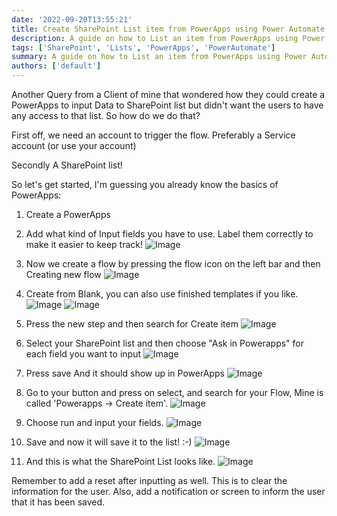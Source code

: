 ```yaml
---
date: '2022-09-20T13:55:21'
title: Create SharePoint List item from PowerApps using Power Automate
description: A guide on how to List an item from PowerApps using Power Automate
tags: ['SharePoint', 'Lists', 'PowerApps', 'PowerAutomate']
summary: A guide on how to List an item from PowerApps using Power Automate
authors: ['default']
---
```


Another Query from a Client of mine that wondered how they could create a PowerApps to input Data to SharePoint list but didn't want the users to have any access to that list. So how do we do that?

First off, we need an account to trigger the flow. Preferably a Service account (or use your account)

Secondly A SharePoint list!

So let's get started, I'm guessing you already know the basics of PowerApps:

1. Create a PowerApps

2. Add what kind of Input fields you have to use. Label them correctly to make it easier to keep track!
   ![Image](/static/images/assets/PowerAppsCreateListItems/1.png)

3. Now we create a flow by pressing the flow icon on the left bar and then Creating new flow
   ![Image](/static/images/assets/PowerAppsCreateListItems/2.png)

4. Create from Blank, you can also use finished templates if you like.
   ![Image](/static/images/assets/PowerAppsCreateListItems/3.png)
   ![Image](/static/images/assets/PowerAppsCreateListItems/4.png)

5. Press the new step and then search for Create item
   ![Image](/static/images/assets/PowerAppsCreateListItems/5.png)

6. Select your SharePoint list and then choose "Ask in Powerapps" for each field you want to input
   ![Image](/static/images/assets/PowerAppsCreateListItems/6.png)

7. Press save And it should show up in PowerApps
   ![Image](/static/images/assets/PowerAppsCreateListItems/7.png)

8. Go to your button and press on select, and search for your Flow, Mine is called 'Powerapps -> Create item'.
   ![Image](/static/images/assets/PowerAppsCreateListItems/8.png)

9. Choose run and input your fields.
   ![Image](/static/images/assets/PowerAppsCreateListItems/9.png)

10. Save and now it will save it to the list! :-)
    ![Image](/static/images/assets/PowerAppsCreateListItems/10.png)

11. And this is what the SharePoint List looks like.
    ![Image](/static/images/assets/PowerAppsCreateListItems/11.png)

Remember to add a reset after inputting as well. This is to clear the information for the user.
Also, add a notification or screen to inform the user that it has been saved.
